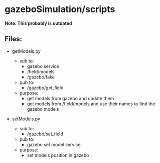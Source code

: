 # gazeboSimulation/scripts
**Note: This probably is outdated**

## Files:
- getModels.py
    - sub to:
        - gazebo service
        - /field/models
        - /gazebo/fake
    - pub to:
        - /gazebo/get_field
    - purpose:
        - get models from gazebo and update them
        - get models from /field/models and use their names to find the gazebo models

- setModels.py
    - sub to:
        - /gazebo/set_field
    - pub to:
        - gazebo set model service
    - purpose:
        - set models position in gazebo